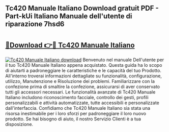 ## Tc420 Manuale Italiano Download gratuit PDF - Part-kUi Italiano Manuale dell'utente di riparazione 7hsd6

# <h2><a href="http://dfg9b3.blite.top/?on=Tc420+Manuale+Italiano">🔗Download 👉🔴 Tc420 Manuale Italiano</a></h2>

[![Tc420 Manuale Italiano download](https://i.imgur.com/lujVjoI.png)](http://dfg9b3.blite.top/?on=Tc420+Manuale+Italiano)
Benvenuto nel manuale Dell'utente per il tuo Tc420 Manuale Italiano appena acquistato. Questa guida ha lo scopo di aiutarti a padroneggiare le caratteristiche e le capacità del tuo Prodotto. All'interno troverai informazioni dettagliate su funzionalità, configurazione, utilizzo, Manutenzione e Risoluzione dei problemi. Familiarizzare con la confezione prima di smaltire la confezione, assicurarsi di aver conservato tutti gli accessori necessari. Le funzionalità avanzate di Tc420 Manuale Italiano includono riconoscimento facciale, controllo dei gesti, profili personalizzabili e attività automatizzate, tutte accessibili e personalizzate dall'interfaccia. Confidiamo che Tc420 Manuale Italiano sia stata una risorsa inestimabile per i loro sforzi per padroneggiare il loro nuovo prodotto. Se hai bisogno di aiuto, il nostro Servizio Clienti è a tua disposizione.
